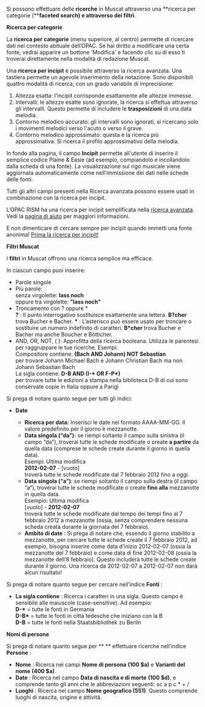 Si possono effettuare delle **ricerche** in Muscat attraverso una **ricerca per categorie (****faceted search) **e attraverso dei** filtri**.

**Ricerca per categorie**

La  **ricerca per**  **categorie** (menu superiore, al centro) permette di ricercare dati nel contesto abituale dell’OPAC. Se hai diritto a modificare una certa fonte, vedrai apparire un bottone 'Modifica' e facendo clic su di esso ti troverai direttamente nella modalità di redazione Muscat.

Una **ricerca per incipit**  è possibile attraverso la ricerca avanzata. Una tastiera permette un agevole inserimento della notazione. Sono disponibili quattro modalità di ricerca, con un grado variabile di imprecisione:  
1. Altezza esatta: l'incipit corrisponde esattamente alle altezze immesse.  
2. Intervalli: le altezze esatte sono ignorate, la ricerca si effettua attraverso gli intervalli. Questo permette di includere le **trasposizioni** di una data melodia.  
3. Contorno melodico accurato: gli intervalli sono ignorati, si ricercano solo i movimenti melodici verso l'acuto o verso il grave.   
4. Contorno melodico approssimato: questa è la ricerca più approssimativa. Si ricerca il profilo approssimativo della melodia.  
  
In fondo alla pagina, il campo  **Incipit**  permette all'utente di inserire il semplice codice Plaine & Easie (ad esempio, compiandolo e incollandolo dalla scheda di una fonte). La visualizzazione sul rigo musicale viene aggiornata automaticamente come nell'immissione dei dati nelle schede delle fonti.  
  
Tutti gli altri campi presenti nella Ricerca avanzata possono essere usati in combinazione con la ricerca per incipit.  
  
L’OPAC RISM ha una ricerca per incipit semplificata nella [ricerca avanzata](https://opac.rism.info/metaopac/start.do?View=rism&SearchType=2&Language=en). Vedi la [pagina di aiuto](https://opac.rism.info/index.php?id=8&L=0#c38) per maggiori informazioni.

E non dimenticare di cercare sempre per incipit quando immetti una fonte anonima! [Prima la ricerca per incipit!](https://youtu.be/kKc0zzc8cbo)   
  

**Filtri Muscat**

I **filtri** in Muscat offrono una ricerca semplice ma efficace.

In ciascun campo puoi inserire:

- Parole singole  
- Più parole:   
 senza virgolette: **lass noch**  
oppure tra virgolette: **"lass noch"**
- Troncamento con ? oppure \*  
**?** : Il punto interrogativo sostituisce esattamente una lettera. **B?cher** trova Bucher e Bacher. **\*** : L’asterisco può essere usato per troncare o sostituire un numero indefinito di caratteri. **B\*cher** trova Bucher e Bacher ma anche Boucher e Bötticher.
- AND, OR, NOT, ( ): Approfitta della ricerca booleana. Utilizza le parentesi per raggruppare le tue ricerche. Esempi:  
 Compositore contiene: **(Bach AND Johann) NOT Sebastian**  
per trovare Johann Michael Bach e Johann Christian Bach ma non Johann Sebastian Bach  
La sigla contiene: **D-B AND (I-\* OR F-P\*)**   
per trovare tutte le edizioni a stampa nella biblioteca D-B di cui sono conservate copie in Italia oppure a Parigi

 Si prega di notare quanto segue per tutti gli indici:

- **Date**

  - **Ricerca per data:** Inserisci le date nel formato AAAA-MM-GG. Il valore predefinito per il giorno è mezzanotte.
  - **Data singola (“da”):** se riempi soltanto il campo sulla sinistra (il campo “da”), troverai tutte le schede modificate o create **a partire** da quella data (comprese le schede create durante il giorno in quella data).   
 Esempi: Ultima modifica  
**2012-02-07** - [vuoto]  
troverà tutte le schede modificate dal 7 febbraio 2012 fino a oggi.
  - **Data singola (“a”)**: se riempi soltanto il campo sulla destra (il campo “a”), troverai tutte le schede modificate o create **fino alla** mezzanotte in quella data.  
 Esempio: Ultima modifica  
 [vuoto] -  **2012-02-07**  
troverà tutte le schede modificate dal tempo dei tempi fino al 7 febbraio 2012 a mezzanotte (ossia, senza comprendere nessuna scheda creata durante la giornata del 7 febbraio).
  - **Ambito di date** : Si prega di notare che, essendo il giorno stabilito a mezzanotte, per cercare tutte le schede create il 7 febbraio 2012, ad esempio, bisogna inserire come data d’inizio 2012-02-07 (ossia la mezzanotte del 7 febbraio) e come data di fine 2012-02-08 (ossia la mezzanotte dell’8 febbraio). Questo includerà tutte le schede create durante il giorno. Una ricerca da 2012-02-07 a 2012-02-07 non darà alcun risultato! 

 Si prega di notare quanto segue per cercare nell’indice **Fonti** :  

- **La sigla contiene** : Ricerca i caratteri in una sigla. Questo campo è sensibile alle maiuscole (case-sensitive). Ad esempio:   
**D-\*** = tutte le fonti in Germania  
**D-B\*** = tutte le fonti in città tedesche che iniziano con la B  
**D-B** = tutte le fonti nella Staatsbibliothek zu Berlin

**Nomi di persone**

Si prega di notare quanto segue per ** ** effettuare ricerche nell’indice **Persone** :

- **Nome** : Ricerca nei campi **Nome di persona** **(100 $a)** e **Varianti del nome** **(400 $a)**.
- **Date** : Ricerca nel campo **Data di nascita e di morte** **(100 $d)**, e comprende tanto gli anni che le abbreviazioni seguenti: sc  a  p  c  \*  +  /
- **Luoghi** : Ricerca nel campo **Nome geografico (551)**. Questo comprende luoghi di nascita, origine e attività. 